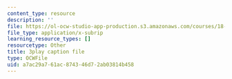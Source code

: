 ```yaml
---
content_type: resource
description: ''
file: https://ol-ocw-studio-app-production.s3.amazonaws.com/courses/18-01sc-single-variable-calculus-fall-2010/a7ac29a761ac874346d72ab03814b458_Bv9kVDcj7yo.srt
file_type: application/x-subrip
learning_resource_types: []
resourcetype: Other
title: 3play caption file
type: OCWFile
uid: a7ac29a7-61ac-8743-46d7-2ab03814b458
---
```

